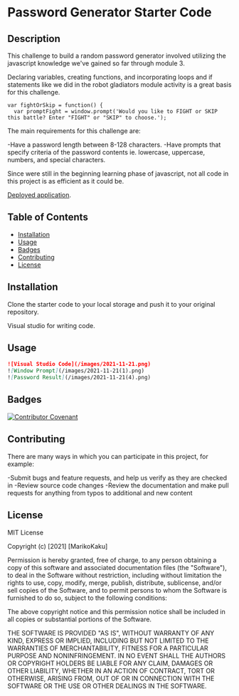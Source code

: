 # Password Generator Starter Code

## Description

This challenge to build a random password generator involved utilizing the javascript knowledge we've gained so far through module 3. 

Declaring variables, creating functions, and incorporating loops and if statements like we did in the robot gladiators module activity is a great basis for this challenge. 

```
var fightOrSkip = function() {
  var promptFight = window.prompt('Would you like to FIGHT or SKIP this battle? Enter "FIGHT" or "SKIP" to choose.');
```

The main requirements for this challenge are:

-Have a password length between 8-128 characters.
-Have prompts that specify criteria of the password contents ie. lowercase, uppercase, numbers, and special characters. 

Since were still in the beginning learning phase of javascript, not all code in this project is as efficient as it could be. 


 [Deployed application](https://marikokaku.github.io/password-generator/).


## Table of Contents 

* [Installation](#installation)
* [Usage](#usage)
* [Badges](#badges)
* [Contributing](#contributing)
* [License](#license)


## Installation

Clone the starter code to your local storage and push it to your original repository. 

Visual studio for writing code. 


## Usage

```md
![Visual Studio Code](/images/2021-11-21.png)
![Window Prompt](/images/2021-11-21(1).png)
![Password Result](/images/2021-11-21(4).png)
```

## Badges

[![Contributor Covenant](https://img.shields.io/badge/Contributor%20Covenant-2.1-4baaaa.svg)](code_of_conduct.md)



## Contributing 

There are many ways in which you can participate in this project, for example:

-Submit bugs and feature requests, and help us verify as they are checked in
-Review source code changes
-Review the documentation and make pull requests for anything from typos to additional and new content


## License

MIT License

Copyright (c) [2021] [MarikoKaku]

Permission is hereby granted, free of charge, to any person obtaining a copy
of this software and associated documentation files (the "Software"), to deal
in the Software without restriction, including without limitation the rights
to use, copy, modify, merge, publish, distribute, sublicense, and/or sell
copies of the Software, and to permit persons to whom the Software is
furnished to do so, subject to the following conditions:

The above copyright notice and this permission notice shall be included in all
copies or substantial portions of the Software.

THE SOFTWARE IS PROVIDED "AS IS", WITHOUT WARRANTY OF ANY KIND, EXPRESS OR
IMPLIED, INCLUDING BUT NOT LIMITED TO THE WARRANTIES OF MERCHANTABILITY,
FITNESS FOR A PARTICULAR PURPOSE AND NONINFRINGEMENT. IN NO EVENT SHALL THE
AUTHORS OR COPYRIGHT HOLDERS BE LIABLE FOR ANY CLAIM, DAMAGES OR OTHER
LIABILITY, WHETHER IN AN ACTION OF CONTRACT, TORT OR OTHERWISE, ARISING FROM,
OUT OF OR IN CONNECTION WITH THE SOFTWARE OR THE USE OR OTHER DEALINGS IN THE
SOFTWARE.

